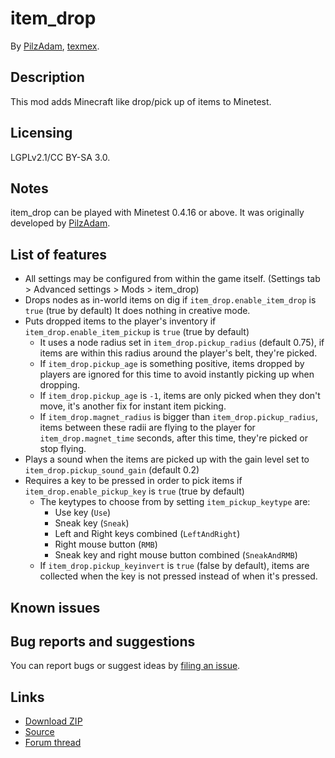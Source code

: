 # item_drop
By [PilzAdam](https://github.com/PilzAdam),
[texmex](https://github.com/tacotexmex/).

## Description
This mod adds Minecraft like drop/pick up of items to Minetest.

## Licensing
LGPLv2.1/CC BY-SA 3.0.

## Notes
item_drop can be played with Minetest 0.4.16 or above. It was originally
developed by [PilzAdam](https://github.com/PilzAdam/item_drop).

## List of features
* All settings may be configured from within the game itself.
  (Settings tab > Advanced settings > Mods > item_drop)
* Drops nodes as in-world items on dig if `item_drop.enable_item_drop` is
  `true` (true by default) It does nothing in creative mode.
* Puts dropped items to the player's inventory if `item_drop.enable_item_pickup`
  is `true` (true by default)
  * It uses a node radius set in `item_drop.pickup_radius` (default 0.75),
    if items are within this radius around the player's belt, they're picked.
  * If `item_drop.pickup_age` is something positive, items dropped by players
    are ignored for this time to avoid instantly picking up when dropping.
  * If `item_drop.pickup_age` is `-1`, items are only picked when they don't
    move, it's another fix for instant item picking.
  * If `item_drop.magnet_radius` is bigger than `item_drop.pickup_radius`,
    items between these radii are flying to the player for
    `item_drop.magnet_time` seconds, after this time, they're picked or stop
    flying.
* Plays a sound when the items are picked up with the gain level set to
  `item_drop.pickup_sound_gain` (default 0.2)
* Requires a key to be pressed in order to pick items if
  `item_drop.enable_pickup_key` is `true` (true by default)
  * The keytypes to choose from by setting `item_pickup_keytype` are:
    * Use key (`Use`)
    * Sneak key (`Sneak`)
    * Left and Right keys combined (`LeftAndRight`)
    * Right mouse button (`RMB`)
    * Sneak key and right mouse button combined (`SneakAndRMB`)
  * If `item_drop.pickup_keyinvert` is `true` (false by default), items are
    collected when the key is not pressed instead of when it's pressed.

## Known issues

## Bug reports and suggestions
You can report bugs or suggest ideas by
[filing an issue](http://github.com/tacotexmex/item_drop/issues/new).

## Links
* [Download ZIP](https://github.com/tacotexmex/item_drop/archive/master.zip)
* [Source](https://github.com/tacotexmex/item_drop/)
* [Forum thread](https://forum.minetest.net/viewtopic.php?t=16913)
